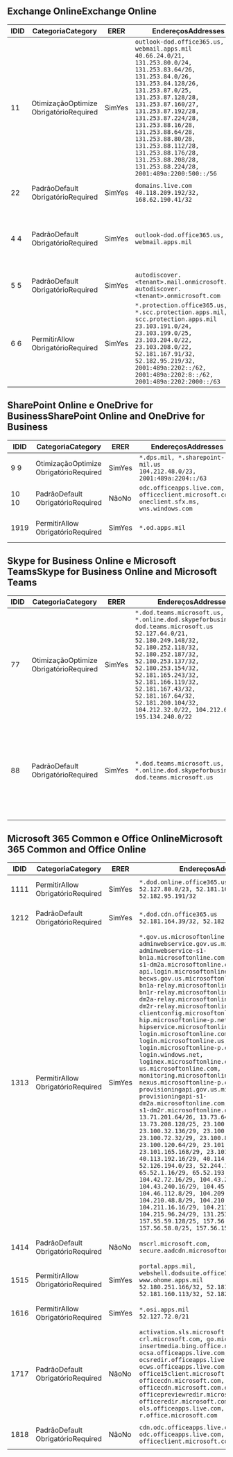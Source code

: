 <!--THIS FILE IS AUTOMATICALLY GENERATED. MANUAL CHANGES WILL BE OVERWRITTEN.-->
<!--Please contact the Office 365 Endpoints team with any questions.-->
<!--USGovDoD endpoints version 2018102900-->
<!--File generated 2018-10-29 14:00:29.5435-->

## <a name="exchange-online"></a><span data-ttu-id="f40bf-101">Exchange Online</span><span class="sxs-lookup"><span data-stu-id="f40bf-101">Exchange Online</span></span>

<span data-ttu-id="f40bf-102">ID</span><span class="sxs-lookup"><span data-stu-id="f40bf-102">ID</span></span> | <span data-ttu-id="f40bf-103">Categoria</span><span class="sxs-lookup"><span data-stu-id="f40bf-103">Category</span></span> | <span data-ttu-id="f40bf-104">ER</span><span class="sxs-lookup"><span data-stu-id="f40bf-104">ER</span></span> | <span data-ttu-id="f40bf-105">Endereços</span><span class="sxs-lookup"><span data-stu-id="f40bf-105">Addresses</span></span> | <span data-ttu-id="f40bf-106">Portas</span><span class="sxs-lookup"><span data-stu-id="f40bf-106">Ports</span></span>
-- | -------------------- | --- | ---------------------------------------------------------------------------------------------------------------------------------------------------------------------------------------------------------------------------------------------------------------------------------------------------------------------------------------------------------------------------------------------- | -------------------------------
<span data-ttu-id="f40bf-107">1</span><span class="sxs-lookup"><span data-stu-id="f40bf-107">1</span></span> | <span data-ttu-id="f40bf-108">Otimização</span><span class="sxs-lookup"><span data-stu-id="f40bf-108">Optimize</span></span><BR><span data-ttu-id="f40bf-109">Obrigatório</span><span class="sxs-lookup"><span data-stu-id="f40bf-109">Required</span></span> | <span data-ttu-id="f40bf-110">Sim</span><span class="sxs-lookup"><span data-stu-id="f40bf-110">Yes</span></span> | `outlook-dod.office365.us, webmail.apps.mil`<BR>`40.66.24.0/21, 131.253.80.0/24, 131.253.83.64/26, 131.253.84.0/26, 131.253.84.128/26, 131.253.87.0/25, 131.253.87.128/28, 131.253.87.160/27, 131.253.87.192/28, 131.253.87.224/28, 131.253.88.16/28, 131.253.88.64/28, 131.253.88.80/28, 131.253.88.112/28, 131.253.88.176/28, 131.253.88.208/28, 131.253.88.224/28, 2001:489a:2200:500::/56` | <span data-ttu-id="f40bf-111">**TCP:** 443, 80</span><span class="sxs-lookup"><span data-stu-id="f40bf-111">**TCP:** 443, 80</span></span>
<span data-ttu-id="f40bf-112">2</span><span class="sxs-lookup"><span data-stu-id="f40bf-112">2</span></span> | <span data-ttu-id="f40bf-113">Padrão</span><span class="sxs-lookup"><span data-stu-id="f40bf-113">Default</span></span><BR><span data-ttu-id="f40bf-114">Obrigatório</span><span class="sxs-lookup"><span data-stu-id="f40bf-114">Required</span></span> | <span data-ttu-id="f40bf-115">Sim</span><span class="sxs-lookup"><span data-stu-id="f40bf-115">Yes</span></span> | `domains.live.com`<BR>`40.118.209.192/32, 168.62.190.41/32` | <span data-ttu-id="f40bf-116">**TCP:** 443, 80</span><span class="sxs-lookup"><span data-stu-id="f40bf-116">**TCP:** 443, 80</span></span>
<span data-ttu-id="f40bf-117">4 </span><span class="sxs-lookup"><span data-stu-id="f40bf-117">4</span></span> | <span data-ttu-id="f40bf-118">Padrão</span><span class="sxs-lookup"><span data-stu-id="f40bf-118">Default</span></span><BR><span data-ttu-id="f40bf-119">Obrigatório</span><span class="sxs-lookup"><span data-stu-id="f40bf-119">Required</span></span> | <span data-ttu-id="f40bf-120">Sim</span><span class="sxs-lookup"><span data-stu-id="f40bf-120">Yes</span></span> | `outlook-dod.office365.us, webmail.apps.mil` | <span data-ttu-id="f40bf-121">**TCP:** 143, 25, 587, 993, 995</span><span class="sxs-lookup"><span data-stu-id="f40bf-121">**TCP:** 143, 25, 587, 993, 995</span></span>
<span data-ttu-id="f40bf-122">5 </span><span class="sxs-lookup"><span data-stu-id="f40bf-122">5</span></span> | <span data-ttu-id="f40bf-123">Padrão</span><span class="sxs-lookup"><span data-stu-id="f40bf-123">Default</span></span><BR><span data-ttu-id="f40bf-124">Obrigatório</span><span class="sxs-lookup"><span data-stu-id="f40bf-124">Required</span></span> | <span data-ttu-id="f40bf-125">Sim</span><span class="sxs-lookup"><span data-stu-id="f40bf-125">Yes</span></span> | `autodiscover.<tenant>.mail.onmicrosoft.com, autodiscover.<tenant>.onmicrosoft.com` | <span data-ttu-id="f40bf-126">**TCP:** 443, 80</span><span class="sxs-lookup"><span data-stu-id="f40bf-126">**TCP:** 443, 80</span></span>
<span data-ttu-id="f40bf-127">6 </span><span class="sxs-lookup"><span data-stu-id="f40bf-127">6</span></span> | <span data-ttu-id="f40bf-128">Permitir</span><span class="sxs-lookup"><span data-stu-id="f40bf-128">Allow</span></span><BR><span data-ttu-id="f40bf-129">Obrigatório</span><span class="sxs-lookup"><span data-stu-id="f40bf-129">Required</span></span> | <span data-ttu-id="f40bf-130">Sim</span><span class="sxs-lookup"><span data-stu-id="f40bf-130">Yes</span></span> | `*.protection.office365.us, *.scc.protection.apps.mil, scc.protection.apps.mil`<BR>`23.103.191.0/24, 23.103.199.0/25, 23.103.204.0/22, 23.103.208.0/22, 52.181.167.91/32, 52.182.95.219/32, 2001:489a:2202::/62, 2001:489a:2202:8::/62, 2001:489a:2202:2000::/63` | <span data-ttu-id="f40bf-131">**TCP:** 25, 443</span><span class="sxs-lookup"><span data-stu-id="f40bf-131">**TCP:** 25, 443</span></span>

## <a name="sharepoint-online-and-onedrive-for-business"></a><span data-ttu-id="f40bf-132">SharePoint Online e OneDrive for Business</span><span class="sxs-lookup"><span data-stu-id="f40bf-132">SharePoint Online and OneDrive for Business</span></span>

<span data-ttu-id="f40bf-133">ID</span><span class="sxs-lookup"><span data-stu-id="f40bf-133">ID</span></span> | <span data-ttu-id="f40bf-134">Categoria</span><span class="sxs-lookup"><span data-stu-id="f40bf-134">Category</span></span> | <span data-ttu-id="f40bf-135">ER</span><span class="sxs-lookup"><span data-stu-id="f40bf-135">ER</span></span> | <span data-ttu-id="f40bf-136">Endereços</span><span class="sxs-lookup"><span data-stu-id="f40bf-136">Addresses</span></span> | <span data-ttu-id="f40bf-137">Portas</span><span class="sxs-lookup"><span data-stu-id="f40bf-137">Ports</span></span>
-- | -------------------- | --- | ---------------------------------------------------------------------------------------- | ----------------
<span data-ttu-id="f40bf-138">9 </span><span class="sxs-lookup"><span data-stu-id="f40bf-138">9</span></span> | <span data-ttu-id="f40bf-139">Otimização</span><span class="sxs-lookup"><span data-stu-id="f40bf-139">Optimize</span></span><BR><span data-ttu-id="f40bf-140">Obrigatório</span><span class="sxs-lookup"><span data-stu-id="f40bf-140">Required</span></span> | <span data-ttu-id="f40bf-141">Sim</span><span class="sxs-lookup"><span data-stu-id="f40bf-141">Yes</span></span> | `*.dps.mil, *.sharepoint-mil.us`<BR>`104.212.48.0/23, 2001:489a:2204::/63` | <span data-ttu-id="f40bf-142">**TCP:** 443, 80</span><span class="sxs-lookup"><span data-stu-id="f40bf-142">**TCP:** 443, 80</span></span>
<span data-ttu-id="f40bf-143">10 </span><span class="sxs-lookup"><span data-stu-id="f40bf-143">10</span></span> | <span data-ttu-id="f40bf-144">Padrão</span><span class="sxs-lookup"><span data-stu-id="f40bf-144">Default</span></span><BR><span data-ttu-id="f40bf-145">Obrigatório</span><span class="sxs-lookup"><span data-stu-id="f40bf-145">Required</span></span> | <span data-ttu-id="f40bf-146">Não</span><span class="sxs-lookup"><span data-stu-id="f40bf-146">No</span></span> | `odc.officeapps.live.com, officeclient.microsoft.com, oneclient.sfx.ms, wns.windows.com` | <span data-ttu-id="f40bf-147">**TCP:** 443, 80</span><span class="sxs-lookup"><span data-stu-id="f40bf-147">**TCP:** 443, 80</span></span>
<span data-ttu-id="f40bf-148">19</span><span class="sxs-lookup"><span data-stu-id="f40bf-148">19</span></span> | <span data-ttu-id="f40bf-149">Permitir</span><span class="sxs-lookup"><span data-stu-id="f40bf-149">Allow</span></span><BR><span data-ttu-id="f40bf-150">Obrigatório</span><span class="sxs-lookup"><span data-stu-id="f40bf-150">Required</span></span> | <span data-ttu-id="f40bf-151">Sim</span><span class="sxs-lookup"><span data-stu-id="f40bf-151">Yes</span></span> | `*.od.apps.mil` | <span data-ttu-id="f40bf-152">**TCP:** 443, 80</span><span class="sxs-lookup"><span data-stu-id="f40bf-152">**TCP:** 443, 80</span></span>

## <a name="skype-for-business-online-and-microsoft-teams"></a><span data-ttu-id="f40bf-153">Skype for Business Online e Microsoft Teams</span><span class="sxs-lookup"><span data-stu-id="f40bf-153">Skype for Business Online and Microsoft Teams</span></span>

<span data-ttu-id="f40bf-154">ID</span><span class="sxs-lookup"><span data-stu-id="f40bf-154">ID</span></span> | <span data-ttu-id="f40bf-155">Categoria</span><span class="sxs-lookup"><span data-stu-id="f40bf-155">Category</span></span> | <span data-ttu-id="f40bf-156">ER</span><span class="sxs-lookup"><span data-stu-id="f40bf-156">ER</span></span> | <span data-ttu-id="f40bf-157">Endereços</span><span class="sxs-lookup"><span data-stu-id="f40bf-157">Addresses</span></span> | <span data-ttu-id="f40bf-158">Portas</span><span class="sxs-lookup"><span data-stu-id="f40bf-158">Ports</span></span>
-- | -------------------- | --- | -------------------------------------------------------------------------------------------------------------------------------------------------------------------------------------------------------------------------------------------------------------------------------------------------------------------------------------------------------- | --------------------------------------------------
<span data-ttu-id="f40bf-159">7</span><span class="sxs-lookup"><span data-stu-id="f40bf-159">7</span></span> | <span data-ttu-id="f40bf-160">Otimização</span><span class="sxs-lookup"><span data-stu-id="f40bf-160">Optimize</span></span><BR><span data-ttu-id="f40bf-161">Obrigatório</span><span class="sxs-lookup"><span data-stu-id="f40bf-161">Required</span></span> | <span data-ttu-id="f40bf-162">Sim</span><span class="sxs-lookup"><span data-stu-id="f40bf-162">Yes</span></span> | `*.dod.teams.microsoft.us, *.online.dod.skypeforbusiness.us, dod.teams.microsoft.us`<BR>`52.127.64.0/21, 52.180.249.148/32, 52.180.252.118/32, 52.180.252.187/32, 52.180.253.137/32, 52.180.253.154/32, 52.181.165.243/32, 52.181.166.119/32, 52.181.167.43/32, 52.181.167.64/32, 52.181.200.104/32, 104.212.32.0/22, 104.212.60.0/23, 195.134.240.0/22` | <span data-ttu-id="f40bf-163">**TCP:** 443</span><span class="sxs-lookup"><span data-stu-id="f40bf-163">**TCP:** 443</span></span><BR><span data-ttu-id="f40bf-164">**UDP:** 3478, 3479, 3480, 3481</span><span class="sxs-lookup"><span data-stu-id="f40bf-164">**UDP:** 3478, 3479, 3480, 3481</span></span>
<span data-ttu-id="f40bf-165">8</span><span class="sxs-lookup"><span data-stu-id="f40bf-165">8</span></span> | <span data-ttu-id="f40bf-166">Padrão</span><span class="sxs-lookup"><span data-stu-id="f40bf-166">Default</span></span><BR><span data-ttu-id="f40bf-167">Obrigatório</span><span class="sxs-lookup"><span data-stu-id="f40bf-167">Required</span></span> | <span data-ttu-id="f40bf-168">Sim</span><span class="sxs-lookup"><span data-stu-id="f40bf-168">Yes</span></span> | `*.dod.teams.microsoft.us, *.online.dod.skypeforbusiness.us, dod.teams.microsoft.us` | <span data-ttu-id="f40bf-169">**TCP:** 5061, 50000-59999</span><span class="sxs-lookup"><span data-stu-id="f40bf-169">**TCP:** 5061, 50000-59999</span></span><BR><span data-ttu-id="f40bf-170">**UDP:** 50000-59999</span><span class="sxs-lookup"><span data-stu-id="f40bf-170">**UDP:** 50000-59999</span></span>

## <a name="microsoft-365-common-and-office-online"></a><span data-ttu-id="f40bf-171">Microsoft 365 Common e Office Online</span><span class="sxs-lookup"><span data-stu-id="f40bf-171">Microsoft 365 Common and Office Online</span></span>

<span data-ttu-id="f40bf-172">ID</span><span class="sxs-lookup"><span data-stu-id="f40bf-172">ID</span></span> | <span data-ttu-id="f40bf-173">Categoria</span><span class="sxs-lookup"><span data-stu-id="f40bf-173">Category</span></span> | <span data-ttu-id="f40bf-174">ER</span><span class="sxs-lookup"><span data-stu-id="f40bf-174">ER</span></span> | <span data-ttu-id="f40bf-175">Endereços</span><span class="sxs-lookup"><span data-stu-id="f40bf-175">Addresses</span></span> | <span data-ttu-id="f40bf-176">Portas</span><span class="sxs-lookup"><span data-stu-id="f40bf-176">Ports</span></span>
-- | ------------------- | --- | ---------------------------------------------------------------------------------------------------------------------------------------------------------------------------------------------------------------------------------------------------------------------------------------------------------------------------------------------------------------------------------------------------------------------------------------------------------------------------------------------------------------------------------------------------------------------------------------------------------------------------------------------------------------------------------------------------------------------------------------------------------------------------------------------------------------------------------------------------------------------------------------------------------------------------------------------------------------------------------------------------------------------------------------------------------------------------------------------------------------------------------------------------------------------------------------------------------------------------------------------------------------------------------------------------------------------------------------------------------------------------------------------------------------------------------------------------------------------------------------------------- | ----------------
<span data-ttu-id="f40bf-177">11</span><span class="sxs-lookup"><span data-stu-id="f40bf-177">11</span></span> | <span data-ttu-id="f40bf-178">Permitir</span><span class="sxs-lookup"><span data-stu-id="f40bf-178">Allow</span></span><BR><span data-ttu-id="f40bf-179">Obrigatório</span><span class="sxs-lookup"><span data-stu-id="f40bf-179">Required</span></span> | <span data-ttu-id="f40bf-180">Sim</span><span class="sxs-lookup"><span data-stu-id="f40bf-180">Yes</span></span> | `*.dod.online.office365.us`<BR>`52.127.80.0/23, 52.181.164.39/32, 52.182.95.191/32` | <span data-ttu-id="f40bf-181">**TCP:** 443</span><span class="sxs-lookup"><span data-stu-id="f40bf-181">**TCP:** 443</span></span>
<span data-ttu-id="f40bf-182">12</span><span class="sxs-lookup"><span data-stu-id="f40bf-182">12</span></span> | <span data-ttu-id="f40bf-183">Padrão</span><span class="sxs-lookup"><span data-stu-id="f40bf-183">Default</span></span><BR><span data-ttu-id="f40bf-184">Obrigatório</span><span class="sxs-lookup"><span data-stu-id="f40bf-184">Required</span></span> | <span data-ttu-id="f40bf-185">Sim</span><span class="sxs-lookup"><span data-stu-id="f40bf-185">Yes</span></span> | `*.dod.cdn.office365.us`<BR>`52.181.164.39/32, 52.182.95.191/32` | <span data-ttu-id="f40bf-186">**TCP:** 443</span><span class="sxs-lookup"><span data-stu-id="f40bf-186">**TCP:** 443</span></span>
<span data-ttu-id="f40bf-187">13</span><span class="sxs-lookup"><span data-stu-id="f40bf-187">13</span></span> | <span data-ttu-id="f40bf-188">Permitir</span><span class="sxs-lookup"><span data-stu-id="f40bf-188">Allow</span></span><BR><span data-ttu-id="f40bf-189">Obrigatório</span><span class="sxs-lookup"><span data-stu-id="f40bf-189">Required</span></span> | <span data-ttu-id="f40bf-190">Sim</span><span class="sxs-lookup"><span data-stu-id="f40bf-190">Yes</span></span> | `*.gov.us.microsoftonline.com, adminwebservice.gov.us.microsoftonline.com, adminwebservice-s1-bn1a.microsoftonline.com, adminwebservice-s1-dm2a.microsoftonline.com, api.login.microsoftonline.com, becws.gov.us.microsoftonline.com, bws-s1-bn1a-relay.microsoftonline.com, bws-s1-bn1r-relay.microsoftonline.com, bws-s1-dm2a-relay.microsoftonline.com, bws-s1-dm2r-relay.microsoftonline.com, clientconfig.microsoftonline-p.net, hip.microsoftonline-p.net, hipservice.microsoftonline.com, login.microsoftonline.com, login.microsoftonline.us, login.microsoftonline-p.com, login.windows.net, loginex.microsoftonline.com, login-us.microsoftonline.com, monitoring.microsoftonline-p.com, nexus.microsoftonline-p.com, provisioningapi.gov.us.microsoftonline.com, provisioningapi-s1-dm2a.microsoftonline.com, provisioningapi-s1-dm2r.microsoftonline.com`<BR>`13.71.201.64/26, 13.73.64.64/26, 13.73.208.128/25, 23.100.16.168/29, 23.100.32.136/29, 23.100.64.24/29, 23.100.72.32/29, 23.100.80.64/29, 23.100.120.64/29, 23.101.144.136/29, 23.101.165.168/29, 23.101.181.128/29, 40.113.192.16/29, 40.114.120.16/29, 52.126.194.0/23, 52.244.120.128/25, 65.52.1.16/29, 65.52.193.136/29, 104.42.72.16/29, 104.43.208.16/29, 104.43.240.16/29, 104.45.208.104/29, 104.46.112.8/29, 104.209.144.16/29, 104.210.48.8/29, 104.210.208.16/29, 104.211.16.16/29, 104.211.48.16/29, 104.215.96.24/29, 131.253.120.0/24, 157.55.59.128/25, 157.56.53.128/25, 157.56.58.0/25, 157.56.151.0/25` | <span data-ttu-id="f40bf-191">**TCP:** 443</span><span class="sxs-lookup"><span data-stu-id="f40bf-191">**TCP:** 443</span></span>
<span data-ttu-id="f40bf-192">14</span><span class="sxs-lookup"><span data-stu-id="f40bf-192">14</span></span> | <span data-ttu-id="f40bf-193">Padrão</span><span class="sxs-lookup"><span data-stu-id="f40bf-193">Default</span></span><BR><span data-ttu-id="f40bf-194">Obrigatório</span><span class="sxs-lookup"><span data-stu-id="f40bf-194">Required</span></span> | <span data-ttu-id="f40bf-195">Não</span><span class="sxs-lookup"><span data-stu-id="f40bf-195">No</span></span> | `mscrl.microsoft.com, secure.aadcdn.microsoftonline-p.com` | <span data-ttu-id="f40bf-196">**TCP:** 443</span><span class="sxs-lookup"><span data-stu-id="f40bf-196">**TCP:** 443</span></span>
<span data-ttu-id="f40bf-197">15</span><span class="sxs-lookup"><span data-stu-id="f40bf-197">15</span></span> | <span data-ttu-id="f40bf-198">Permitir</span><span class="sxs-lookup"><span data-stu-id="f40bf-198">Allow</span></span><BR><span data-ttu-id="f40bf-199">Obrigatório</span><span class="sxs-lookup"><span data-stu-id="f40bf-199">Required</span></span> | <span data-ttu-id="f40bf-200">Sim</span><span class="sxs-lookup"><span data-stu-id="f40bf-200">Yes</span></span> | `portal.apps.mil, webshell.dodsuite.office365.us, www.ohome.apps.mil`<BR>`52.180.251.166/32, 52.181.160.19/32, 52.181.160.113/32, 52.182.92.132/32` | <span data-ttu-id="f40bf-201">**TCP:** 443</span><span class="sxs-lookup"><span data-stu-id="f40bf-201">**TCP:** 443</span></span>
<span data-ttu-id="f40bf-202">16</span><span class="sxs-lookup"><span data-stu-id="f40bf-202">16</span></span> | <span data-ttu-id="f40bf-203">Permitir</span><span class="sxs-lookup"><span data-stu-id="f40bf-203">Allow</span></span><BR><span data-ttu-id="f40bf-204">Obrigatório</span><span class="sxs-lookup"><span data-stu-id="f40bf-204">Required</span></span> | <span data-ttu-id="f40bf-205">Sim</span><span class="sxs-lookup"><span data-stu-id="f40bf-205">Yes</span></span> | `*.osi.apps.mil`<BR>`52.127.72.0/21` | <span data-ttu-id="f40bf-206">**TCP:** 443</span><span class="sxs-lookup"><span data-stu-id="f40bf-206">**TCP:** 443</span></span>
<span data-ttu-id="f40bf-207">17</span><span class="sxs-lookup"><span data-stu-id="f40bf-207">17</span></span> | <span data-ttu-id="f40bf-208">Padrão</span><span class="sxs-lookup"><span data-stu-id="f40bf-208">Default</span></span><BR><span data-ttu-id="f40bf-209">Obrigatório</span><span class="sxs-lookup"><span data-stu-id="f40bf-209">Required</span></span> | <span data-ttu-id="f40bf-210">Não</span><span class="sxs-lookup"><span data-stu-id="f40bf-210">No</span></span> | `activation.sls.microsoft.com, crl.microsoft.com, go.microsoft.com, insertmedia.bing.office.net, ocsa.officeapps.live.com, ocsredir.officeapps.live.com, ocws.officeapps.live.com, office15client.microsoft.com, officecdn.microsoft.com, officecdn.microsoft.com.edgesuite.net, officepreviewredir.microsoft.com, officeredir.microsoft.com, ols.officeapps.live.com, r.office.microsoft.com` | <span data-ttu-id="f40bf-211">**TCP:** 443, 80</span><span class="sxs-lookup"><span data-stu-id="f40bf-211">**TCP:** 443, 80</span></span>
<span data-ttu-id="f40bf-212">18</span><span class="sxs-lookup"><span data-stu-id="f40bf-212">18</span></span> | <span data-ttu-id="f40bf-213">Padrão</span><span class="sxs-lookup"><span data-stu-id="f40bf-213">Default</span></span><BR><span data-ttu-id="f40bf-214">Obrigatório</span><span class="sxs-lookup"><span data-stu-id="f40bf-214">Required</span></span> | <span data-ttu-id="f40bf-215">Não</span><span class="sxs-lookup"><span data-stu-id="f40bf-215">No</span></span> | `cdn.odc.officeapps.live.com, odc.officeapps.live.com, officeclient.microsoft.com` | <span data-ttu-id="f40bf-216">**TCP:** 443, 80</span><span class="sxs-lookup"><span data-stu-id="f40bf-216">**TCP:** 443, 80</span></span>
